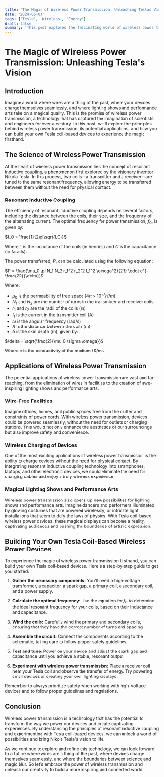 ```yaml
---
title: 'The Magic of Wireless Power Transmission: Unleashing Teslas Vision'
date: '2024-05-03'
tags: ['Tesla', 'Wireless', 'Energy']
draft: false
summary: 'This post explores the fascinating world of wireless power transmission and its potential to revolutionize the way we power our devices and create captivating lighting shows. We delve into the math and physics behind resonant inductive coupling and provide a guide for building your own Tesla coil-based wireless power devices.'
---
```


# The Magic of Wireless Power Transmission: Unleashing Tesla's Vision

## Introduction

Imagine a world where wires are a thing of the past, where your devices charge themselves seamlessly, and where lighting shows and performance arts take on a magical quality. This is the promise of wireless power transmission, a technology that has captured the imagination of scientists and engineers for over a century. In this post, we'll explore the principles behind wireless power transmission, its potential applications, and how you can build your own Tesla coil-based devices to experience the magic firsthand.

## The Science of Wireless Power Transmission

At the heart of wireless power transmission lies the concept of resonant inductive coupling, a phenomenon first explored by the visionary inventor Nikola Tesla. In this process, two coils—a transmitter and a receiver—are tuned to the same resonant frequency, allowing energy to be transferred between them without the need for physical contact.

### Resonant Inductive Coupling

The efficiency of resonant inductive coupling depends on several factors, including the distance between the coils, their size, and the frequency of the alternating current. The optimal frequency for power transmission, $f_0$, is given by:

$f_0 = \frac{1}{2\pi\sqrt{LC}}$

Where $L$ is the inductance of the coils (in henries) and $C$ is the capacitance (in farads).

The power transferred, $P$, can be calculated using the following equation:

$P = \frac{\mu_0 \pi N_1 N_2 r_1^2 r_2^2 I_1^2 \omega^2}{2R} \cdot e^{-\frac{2R}{\delta}}$

Where:

- $\mu_0$ is the permeability of free space ($4\pi \times 10^{-7} H/m$)
- $N_1$ and $N_2$ are the number of turns in the transmitter and receiver coils
- $r_1$ and $r_2$ are the radii of the coils (m)
- $I_1$ is the current in the transmitter coil (A)
- $\omega$ is the angular frequency (rad/s)
- $R$ is the distance between the coils (m)
- $\delta$ is the skin depth (m), given by:

$\delta = \sqrt{\frac{2}{\mu_0 \sigma \omega}}$

Where $\sigma$ is the conductivity of the medium (S/m).

## Applications of Wireless Power Transmission

The potential applications of wireless power transmission are vast and far-reaching, from the elimination of wires in facilities to the creation of awe-inspiring lighting shows and performance arts.

### Wire-Free Facilities

Imagine offices, homes, and public spaces free from the clutter and constraints of power cords. With wireless power transmission, devices could be powered seamlessly, without the need for outlets or charging stations. This would not only enhance the aesthetics of our surroundings but also improve safety and convenience.

### Wireless Charging of Devices

One of the most exciting applications of wireless power transmission is the ability to charge devices without the need for physical contact. By integrating resonant inductive coupling technology into smartphones, laptops, and other electronic devices, we could eliminate the need for charging cables and enjoy a truly wireless experience.

### Magical Lighting Shows and Performance Arts

Wireless power transmission also opens up new possibilities for lighting shows and performance arts. Imagine dancers and performers illuminated by glowing costumes that are powered wirelessly, or intricate light installations that seem to defy the laws of physics. With Tesla coil-based wireless power devices, these magical displays can become a reality, captivating audiences and pushing the boundaries of artistic expression.

## Building Your Own Tesla Coil-Based Wireless Power Devices

To experience the magic of wireless power transmission firsthand, you can build your own Tesla coil-based devices. Here's a step-by-step guide to get you started:

1. **Gather the necessary components:** You'll need a high-voltage transformer, a capacitor, a spark gap, a primary coil, a secondary coil, and a power supply.

2. **Calculate the optimal frequency:** Use the equation for $f_0$ to determine the ideal resonant frequency for your coils, based on their inductance and capacitance.

3. **Wind the coils:** Carefully wind the primary and secondary coils, ensuring that they have the correct number of turns and spacing.

4. **Assemble the circuit:** Connect the components according to the schematic, taking care to follow proper safety guidelines.

5. **Test and tune:** Power on your device and adjust the spark gap and capacitance until you achieve a stable, resonant output.

6. **Experiment with wireless power transmission:** Place a receiver coil near your Tesla coil and observe the transfer of energy. Try powering small devices or creating your own lighting displays.

Remember to always prioritize safety when working with high-voltage devices and to follow proper guidelines and regulations.

## Conclusion

Wireless power transmission is a technology that has the potential to transform the way we power our devices and create captivating experiences. By understanding the principles of resonant inductive coupling and experimenting with Tesla coil-based devices, we can unlock a world of possibilities and bring Nikola Tesla's vision to life.

As we continue to explore and refine this technology, we can look forward to a future where wires are a thing of the past, where devices charge themselves seamlessly, and where the boundaries between science and magic blur. So let's embrace the power of wireless transmission and unleash our creativity to build a more inspiring and connected world.
